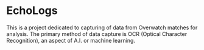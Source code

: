 # EchoLogs
 This is a project dedicated to capturing of data from Overwatch matches for analysis. The primary method of data capture is OCR (Optical Character Recognition), an aspect of A.I. or machine learning. 
